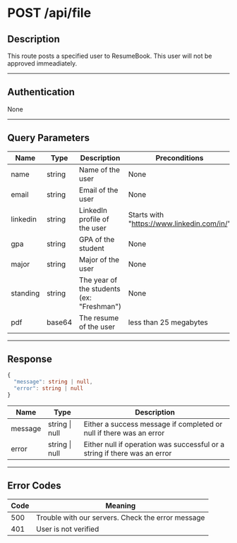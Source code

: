 # POST /api/file

## Description

This route posts a specified user to ResumeBook. This user will not be approved immeadiately.

---

## Authentication

None

---

## Query Parameters

| Name     | Type   | Description                               | Preconditions                              |
| -------- | ------ | ----------------------------------------- | ------------------------------------------ |
| name     | string | Name of the user                          | None                                       |
| email    | string | Email of the user                         | None                                       |
| linkedin | string | LinkedIn profile of the user              | Starts with "https://www.linkedin.com/in/" |
| gpa      | string | GPA of the student                        | None                                       |
| major    | string | Major of the user                         | None                                       |
| standing | string | The year of the students (ex: "Freshman") | None                                       |
| pdf      | base64 | The resume of the user                    | less than 25 megabytes                     |

---

## Response

```typescript
{
  "message": string | null,
  "error": string | null
}
```

| Name    | Type           | Description                                                               |
| ------- | -------------- | ------------------------------------------------------------------------- |
| message | string \| null | Either a success message if completed or null if there was an error       |
| error   | string \| null | Either null if operation was successful or a string if there was an error |

---

## Error Codes

| Code | Meaning                                           |
| ---- | ------------------------------------------------- |
| 500  | Trouble with our servers. Check the error message |
| 401  | User is not verified                              |
